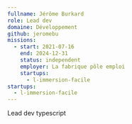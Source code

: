 ```yaml
---
fullname: Jérôme Burkard
role: Lead dev
domaine: Développement
github: jeromebu
missions:
  - start: 2021-07-16
    end: 2024-12-31
    status: independent
    employer: La fabrique pôle emploi
    startups:
      - l-immersion-facile
startups:
  - l-immersion-facile
---
```

Lead dev typescript